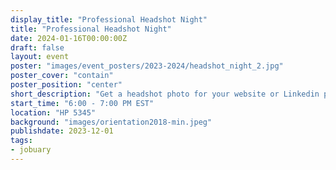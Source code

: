 ```yaml
---
display_title: "Professional Headshot Night"
title: "Professional Headshot Night"
date: 2024-01-16T00:00:00Z
draft: false
layout: event
poster: "images/event_posters/2023-2024/headshot_night_2.jpg"
poster_cover: "contain"
poster_position: "center"
short_description: "Get a headshot photo for your website or Linkedin profile."
start_time: "6:00 - 7:00 PM EST"
location: "HP 5345"
background: "images/orientation2018-min.jpeg"
publishdate: 2023-12-01
tags:
- jobuary
---
```

